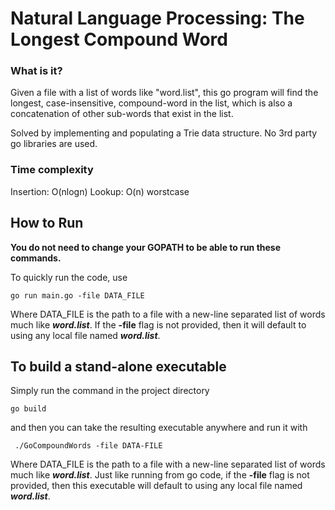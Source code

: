 # Natural Language Processing: The Longest Compound Word

### What is it?
Given a file with a list of words like "word.list", this go program will find the longest, case-insensitive, compound-word in the list, which is also a concatenation of other sub-words that exist in the list.

Solved by implementing and populating a Trie data structure.
No 3rd party go libraries are used.

### Time complexity 
Insertion: O(nlogn)
Lookup: O(n) worstcase

## How to Run
**You do not need to change your GOPATH to be able to run these commands.**

To quickly run the code, use
```
go run main.go -file DATA_FILE
```
Where DATA_FILE is the path to a file with a new-line separated list of words much like ***word.list***. If the **-file** flag is not provided, then it will default to using any local file named ***word.list***.



## To build a stand-alone executable

Simply run the command in the project directory
```
go build
```
and then you can take the resulting executable anywhere and run it with 
```
 ./GoCompoundWords -file DATA-FILE
```
Where DATA_FILE is the path to a file with a new-line separated list of words much like ***word.list***. Just like running from go code, if the **-file** flag is not provided, then this executable will default to using any local file named ***word.list***.

